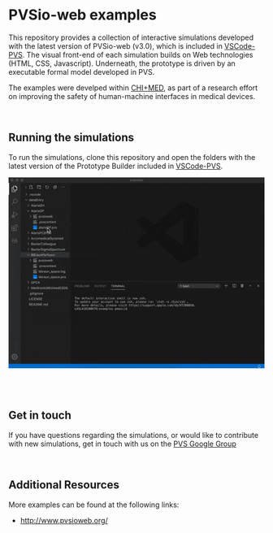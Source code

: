 # PVSio-web examples
This repository provides a collection of interactive simulations developed with the latest version of PVSio-web (v3.0), which is included in [VSCode-PVS](https://github.com/nasa/vscode-pvs). The visual front-end of each simulation builds on Web technologies (HTML, CSS, Javascript). Underneath, the prototype is driven by an executable formal model developed in PVS.

The examples were develped within [CHI+MED](https://www.chi-med.ac.uk/), as part of a research effort on improving the safety of human-machine interfaces in medical devices.

<br>

## Running the simulations
To run the simulations, clone this repository and open the folders with the latest version of the Prototype Builder included in [VSCode-PVS](https://github.com/nasa/vscode-pvs).

 <img src="vscode-pvs.gif" width="600">

<br><br>

## Get in touch
If you have questions regarding the simulations, or would like to contribute with new simulations, get in touch with us on the [PVS Google Group](https://groups.google.com/g/pvs-group)

<br>

## Additional Resources
More examples can be found at the following links:
- http://www.pvsioweb.org/